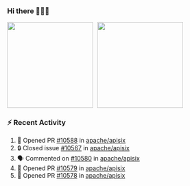 ### Hi there 👋👋👋

<div style="display: flex; gap: 10px;">
  <img height="200px" src="https://github-readme-stats.vercel.app/api?username=Vacant2333&show_icons=true&theme=flag-india&count_private=true&hide_rank=true&include_all_commits=true">
  <img height="200px" src="https://github-readme-stats.vercel.app/api/top-langs/?username=Vacant2333&layout=donut">
</div>

### :zap: Recent Activity

<!--START_SECTION:activity-->
1. 💪 Opened PR [#10588](https://github.com/apache/apisix/pull/10588) in [apache/apisix](https://github.com/apache/apisix)
2. 🔒 Closed issue [#10567](https://github.com/apache/apisix/issues/10567) in [apache/apisix](https://github.com/apache/apisix)
3. 🗣 Commented on [#10580](https://github.com/apache/apisix/issues/10580#issuecomment-1835613592) in [apache/apisix](https://github.com/apache/apisix)
4. 💪 Opened PR [#10579](https://github.com/apache/apisix/pull/10579) in [apache/apisix](https://github.com/apache/apisix)
5. 💪 Opened PR [#10578](https://github.com/apache/apisix/pull/10578) in [apache/apisix](https://github.com/apache/apisix)
<!--END_SECTION:activity-->

